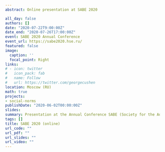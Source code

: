 ```yaml
---
abstract: Online presentation at SABE 2020

all_day: false
authors: []
date: "2020-07-22T9:00:00Z"
date_end: "2020-07-26T17:00:00Z"
event: SABE 2020 Annual Conference
event_url: https://sabe2020.hse.ru/
featured: false
image:
  caption: ''
  focal_point: Right
links:
# - icon: twitter
#   icon_pack: fab
#   name: Follow
#   url: https://twitter.com/georgecushen
location: Moscow (RU)
math: true
projects:
- social-norms
publishDate: "2020-06-02T00:00:00Z"
slides: 
summary: Presentation at the Annual Conference SABE (Society for the Advancement of Behavioral Economisc) 2020 on Behavioural Economics (online due to COVID-19). 
tags: []
title: SABE 2020 (online)
url_code: ""
url_pdf: ""
url_slides: ""
url_video: ""
---
```

